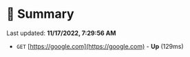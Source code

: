 # 📖 Summary
Last updated: **11/17/2022, 7:29:56 AM**

- `GET` [https://google.com](https://google.com) - **Up** (129ms)
